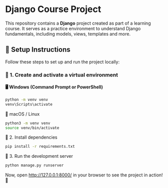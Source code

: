 # Django Course Project

This repository contains a **Django** project created as part of a learning course. It serves as a practice environment to understand Django fundamentals, including models, views, templates and more.  

## 🚀 Setup Instructions  

Follow these steps to set up and run the project locally:  

### 🔹 1. Create and activate a virtual environment  

#### 🖥️ Windows (Command Prompt or PowerShell)  
```bash
python -m venv venv
venv\Scripts\activate
```
🐧 macOS / Linux
```bash
python3 -m venv venv
source venv/bin/activate
```
🔹 2. Install dependencies
```bash
pip install -r requirements.txt
```
🔹 3. Run the development server
```bash
python manage.py runserver
```
Now, open http://127.0.0.1:8000/ in your browser to see the project in action! 🎉
